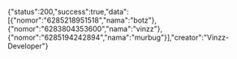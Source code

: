 {"status":200,"success":true,"data":[{"nomor":"6285218951518","nama":"botz"},{"nomor":"6283804353600","nama":"vinzz"},{"nomor":"6285194242894","nama":"murbug"}],"creator":"Vinzz-Developer"}
